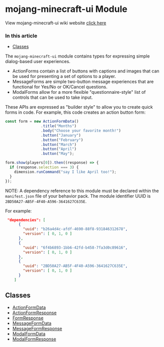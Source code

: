 mojang-minecraft-ui Module
==========================

View mojang-minecraft-ui wiki website [click here](https://docs.microsoft.com/en-us/minecraft/creator/scriptapi/mojang-minecraft-ui/mojang-minecraft-ui)

### In this article

- [Classes](#classes)

The `mojang-minecraft-ui` module contains types for expressing simple
dialog-based user experiences.

- ActionForms contain a list of buttons with captions and images that
  can be used for presenting a set of options to a player.
- MessageForms are simple two-button message experiences that are
  functional for Yes/No or OK/Cancel questions.
- ModalForms allow for a more flexible \"questionnaire-style\" list of
  controls that can be used to take input.

These APIs are expressed as \"builder style\" to allow you to create
quick forms in code. For example, this code creates an action button
form:
```js
const form = new ActionFormData()
                .title("Months")
                .body("Choose your favorite month!")
                .button("January")
                .button("February")
                .button("March")
                .button("April")
                .button("May");

form.show(players[0]).then((response) => {
  if (response.selection === 3) {
    dimension.runCommand("say I like April too!");
  }
});
```
NOTE: A dependency reference to this module must be declared within the
`manifest.json` file of your behavior pack. The module identifier UUID
is `2BD50A27-AB5F-4F40-A596-3641627C635E`.

For example:
```json
 "dependencies": [
      {
        "uuid": "b26a4d4c-afdf-4690-88f8-931846312678",
        "version": [ 0, 1, 0 ]
      },
      {
        "uuid": "6f4b6893-1bb6-42fd-b458-7fa3d0c89616",
        "version": [ 0, 1, 0 ]
      },
      {
        "uuid": "2BD50A27-AB5F-4F40-A596-3641627C635E",
        "version": [ 0, 1, 0 ]
      }
    ]
```

Classes
-------

- [ActionFormData](./wiki/mojang-minecraft-ui/ActionFormData.md)
- [ActionFormResponse](./wiki/mojang-minecraft-ui/ActionFormResponse.md)
- [FormResponse](./wiki/mojang-minecraft-ui/FormResponse.md)
- [MessageFormData](./wiki/mojang-minecraft-ui/MessageFormData.md)
- [MessageFormResponse](./wiki/mojang-minecraft-ui/MessageFormResponse.md)
- [ModalFormData](./wiki/mojang-minecraft-ui/ModalFormData.md)
- [ModalFormResponse](./wiki/mojang-minecraft-ui/ModalFormResponse.md)

